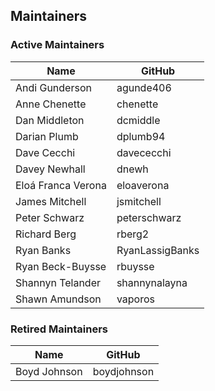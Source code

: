 ## Maintainers

### Active Maintainers
| Name | GitHub |
| --- | --- |
| Andi Gunderson | agunde406 |
| Anne Chenette | chenette |
| Dan Middleton | dcmiddle |
| Darian Plumb | dplumb94 |
| Dave Cecchi | davececchi |
| Davey Newhall | dnewh |
| Eloá Franca Verona | eloaverona |
| James Mitchell | jsmitchell |
| Peter Schwarz | peterschwarz |
| Richard Berg | rberg2 |
| Ryan Banks | RyanLassigBanks |
| Ryan Beck-Buysse | rbuysse |
| Shannyn Telander | shannynalayna |
| Shawn Amundson | vaporos |

### Retired Maintainers
| Name | GitHub |
| --- | --- |
| Boyd Johnson | boydjohnson |
